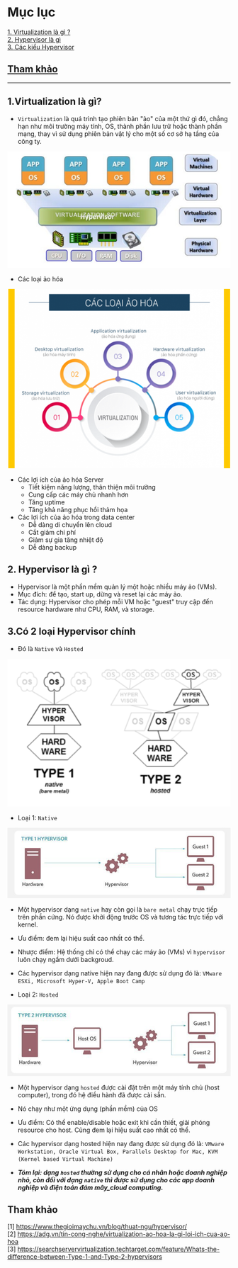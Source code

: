# Mục lục    
[1. Virtualization là gì ? ](#1)    
[2. Hypervisor là gì  ](#2)      
[3. Các kiểu Hypervisor](#3)      

## [Tham khảo](#4)    

----    
<a name='1'></a>   

## 1.Virtualization là gì?    
- `Virtualization` là quá trình tạo phiên bản "ảo" của một thứ gì đó, chẳng hạn như môi trường máy tính, OS, thành phần lưu trữ hoặc thành phần mạng, thay vì sử dụng phiên bản vật lý cho một số cơ sở hạ tầng của công ty.          

![image](image2/Virtualization2.png)   


- Các loại ảo hóa      

![image](image2/Virtualization1.png)     

- Các lợi ích của ảo hóa Server    
   - Tiết kiệm năng lượng, thân thiện môi trường   
   - Cung cấp các máy chủ nhanh hơn    
   - Tăng uptime    
   - Tăng khả năng phục hồi thảm họa    
- Các lợi ích của ảo hóa trong data center   
   - Dễ dàng di chuyển lên cloud   
   - Cắt giảm chi phí   
   - Giảm sự gia tăng nhiệt độ   
   - Dễ dàng backup     


<a name='2'></a>        

## 2. Hypervisor là gì ?      
- Hypervisor là một phần mềm quản lý một hoặc nhiều máy ảo (VMs).    
- Mục đích: để tạo, start up, dừng và reset lại các máy ảo.    
- Tác dụng: Hypervisor cho phép mỗi VM hoặc "guest" truy cập đến resource hardware như CPU, RAM, và storage.    

<a name='3'></a> 

##  3.Có 2 loại Hypervisor chính    
- Đó là `Native` và `Hosted`      

![image](image2/Hypervisor.png)    

- Loại 1: `Native`    

![image](image2/Type1Hypervisor.png)   

  - Một hypervisor dạng `native` hay còn gọi là `bare metal` chạy trực tiếp trên phần cứng. Nó được khởi động trước OS và tương tác trực tiếp với kernel.    
  - Ưu điểm: đem lại hiệu suất cao nhất có thể.   
  - Nhược điểm: Hệ thống chỉ có thể chạy các máy ảo (VMs) vì `hypervisor` luôn chạy ngầm dưới backgroud.        
  - Các hypervisor dạng native hiện nay đang được sử dụng đó là: `VMware ESXi, Microsoft Hyper-V, Apple Boot Camp`       
 

- Loại 2: `Hosted`       

![image](image2/Type2Hypervisor.png)   

   - Một hypervisor dạng `hosted` được cài đặt trên một máy tính chủ (host computer), trong đó hệ điều hành đã được cài sẵn.      
   - Nó chạy như một ứng dụng (phần mềm) của OS  
   - Ưu điểm: Có thể enable/disable hoặc exit khi cần thiết, giải phóng resource cho host. Cũng đem lại hiệu suất cao nhất có thể.   
   - Các hypervisor dạng hosted hiện nay đang được sử dụng đó là: `VMware Workstation, Oracle Virtual Box, Parallels Desktop for Mac, KVM (Kernel based Virtual Machine)`      

 
- ***Tóm lại: dạng `hosted` thường sử dụng cho cá nhân hoặc doanh nghiệp nhỏ, còn đối với dạng `native` thì được sử dụng cho các app doanh nghiệp và điện toán đám mây_cloud computing.***      

<a name='4'></a>  

## Tham khảo    
[1] https://www.thegioimaychu.vn/blog/thuat-ngu/hypervisor/  
[2] https://adg.vn/tin-cong-nghe/virtualization-ao-hoa-la-gi-loi-ich-cua-ao-hoa   
[3] https://searchservervirtualization.techtarget.com/feature/Whats-the-difference-between-Type-1-and-Type-2-hypervisors
